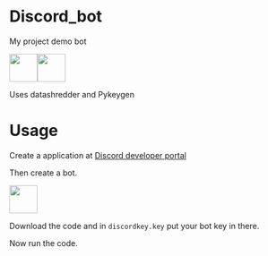 # Discord_bot
My project demo bot

<img src="https://github.com/awesomelewis2007/Discord_bot/blob/main/Documentation/file.png" width=50px><img src="https://github.com/awesomelewis2007/Discord_bot/blob/main/Documentation/key.png" width=50px>

Uses datashredder and Pykeygen
# Usage

Create a application at [Discord developer portal](https://discord.com/developers/applications)

Then create a bot.

<img src="https://github.com/awesomelewis2007/Discord_bot/blob/main/Documentation/discord-key.png" width=50px>

Download the code and in `discordkey.key` put your bot key in there.

Now run the code.
